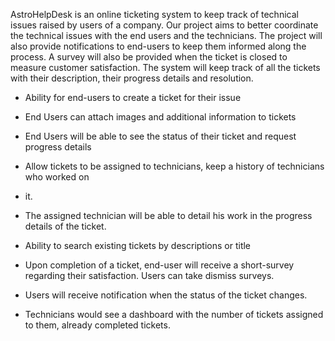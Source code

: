 AstroHelpDesk is an online ticketing system to keep track of technical issues raised by users of
a company. Our project aims to better coordinate the technical issues with the end users and
the technicians. The project will also provide notifications to end-users to keep them informed
along the process. A survey will also be provided when the ticket is closed to measure customer
satisfaction. The system will keep track of all the tickets with their description, their progress
details and resolution.


- Ability for end-users to create a ticket for their issue

- End Users can attach images and additional information to tickets

- End Users will be able to see the status of their ticket and request progress details
- Allow tickets to be assigned to technicians, keep a history of technicians who worked on
- it.
- The assigned technician will be able to detail his work in the progress details of the
ticket.
- Ability to search existing tickets by descriptions or title
- Upon completion of a ticket, end-user will receive a short-survey regarding their
satisfaction. Users can take dismiss surveys.
- Users will receive notification when the status of the ticket changes.
- Technicians would see a dashboard with the number of tickets assigned to them,
already completed tickets.
